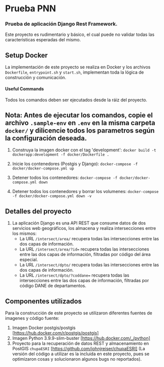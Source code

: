 # Prueba PNN
### Prueba de aplicación Django Rest Framework.

Este proyecto es rudimentario y básico, el cual puede no validar todas las caracteristicas esperadas del mismo.

## Setup Docker
La implementación de este proyecto se realiza en Docker y los archivos `Dockerfile`, `entrypoint.sh` y `start.sh`, implementan toda la lógica de construcción y comunicación.

#### Useful Commands
Todos los comandos deben ser ejecutados desde la ráiz del proyecto.

## Nota: Antes de ejecutar los comandos, copie el archivo `.sample-env` en `.env` en la misma carpeta `docker/` y dilicencie todos los parametros según la configuración deseada.

1. Construya la imagen docker con el tag 'development': `docker build -t dockerapp:development -f docker/Dockerfile .`

2. Inicie los contenedores (Postgis y Django):  `docker-compose -f docker/docker-compose.yml up`

3. Detener todos los contenedores: `docker-compose -f docker/docker-compose.yml down`

4. Detener todos los contenedores y borrar los volumenes: `docker-compose -f docker/docker-compose.yml down -v`

## Detalles del proyecto

1. La aplicación Django es una API REST que consume datos de dos servicios web geográficos, los almacena y realiza intersecciones entre los mismos:
    - La URL `/intersect/area/` recupera todas las intersecciones entre las dos capas de información.
    - La URL `/intersect/area/?id=` recupera todas las intersecciones entre las dos capas de información, filtradas por código del área especial.
    - La URL `/intersect/dpto/` recupera todas las intersecciones entre las dos capas de información.
    - La URL `/intersect/dpto/?coddane=` recupera todas las intersecciones entre las dos capas de información, filtradas por código DANE de departamentos.


## Componentes utilizados
Para la construcción de este proyecto se utilizaron diferentes fuentes de imagenes y código fuente:
1. Imagen Docker postgis/postgis [https://hub.docker.com/r/postgis/postgis]
2. Imagen Python 3.9.9-slim-buster [https://hub.docker.com/_/python]
3. Proyecto para la recuperación de datos REST y almacenamiento en PostGIS `chupaESRI` [https://github.com/johnjreiser/chupaESRI] (La versión del código a utilizar es la incluida en este proyecto, pues se optimizaron cosas y solucionaron algunos bugs no reportados).
 
